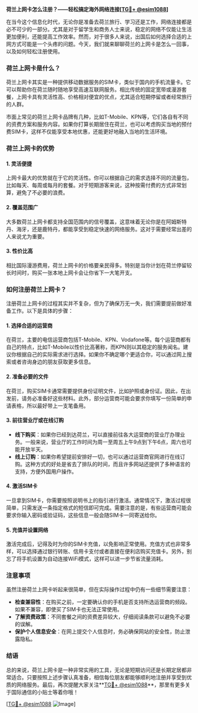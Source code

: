 **荷兰上网卡怎么注册？——轻松搞定海外网络连接[[TG💪+ @esim1088](https://t.me/s/esim1088)]**

在当今这个信息化时代，无论你是准备去荷兰旅行、学习还是工作，网络连接都是必不可少的一部分。尤其是对于留学生和商务人士来说，稳定的网络不仅能让生活更加便利，还能提高工作效率。然而，对于很多人来说，出国后如何选择合适的上网方式可能是一个头疼的问题。今天，我们就来聊聊荷兰的上网卡是怎么一回事，以及如何轻松注册使用。

### 荷兰上网卡是什么？

荷兰上网卡其实是一种提供移动数据服务的SIM卡，类似于国内的手机流量卡。它可以帮助你在荷兰随时随地享受高速互联网服务。相比传统的固定宽带或漫游套餐，上网卡具有灵活性高、价格相对便宜的优点，尤其适合短期停留或者经常旅行的人群。

市面上常见的荷兰上网卡品牌有几种，比如T-Mobile、KPN等，它们各自有不同的资费方案和服务内容。如果你打算长期居住在荷兰，也可以考虑购买当地的预付费SIM卡，这样不仅能享受本地优惠，还能更好地融入当地的生活环境。

### 荷兰上网卡的优势

#### 1. **灵活便捷**
   上网卡最大的优势就在于它的灵活性。你可以根据自己的需求选择不同的流量包，比如每天、每周或每月的套餐。对于短期游客来说，这种按需付费的方式非常划算，避免了不必要的浪费。

#### 2. **覆盖范围广**
   大多数荷兰上网卡都支持全国范围内的信号覆盖，这意味着无论你是在阿姆斯特丹、海牙，还是鹿特丹，都能享受到稳定快速的网络服务。这对于需要经常出差的人来说尤为重要。

#### 3. **性价比高**
   相比国际漫游费用，荷兰上网卡的价格要亲民得多。特别是当你计划在荷兰停留较长时间时，购买一张本地上网卡会让你省下一大笔开支。

### 如何注册荷兰上网卡？

注册荷兰上网卡的过程其实并不复杂，但为了确保万无一失，我们需要提前做好准备工作。以下是具体的步骤：

#### 1. **选择合适的运营商**
   在荷兰，主要的电信运营商包括T-Mobile、KPN、Vodafone等。每个运营商都有自己的特点，比如T-Mobile以性价比高著称，而KPN则以其稳定的服务闻名。建议你根据自己的实际需求进行选择。如果你不确定哪个更适合你，可以通过网上搜索或者咨询身边的朋友获取更多信息。

#### 2. **准备必要的文件**
   在荷兰，购买SIM卡通常需要提供身份证明文件，比如护照或身份证。因此，在出发前，请务必准备好这些材料。此外，部分运营商可能会要求你填写一份简单的申请表格，所以最好带上一支笔备用。

#### 3. **前往营业厅或在线订购**
   - **线下购买**：如果你已经到达荷兰，可以直接前往各大运营商的营业厅办理业务。一般来说，营业厅的工作时间为周一至周五上午9点到下午6点，周六也可能开放半天。
   - **线上订购**：如果你希望提前安排好一切，也可以通过运营商官网进行在线订购。这种方式的好处是省去了排队的时间，而且许多网站还提供了多种语言的支持，方便外国用户操作。

#### 4. **激活SIM卡**
   一旦拿到SIM卡，你需要按照说明书上的指引进行激活。通常情况下，激活过程很简单，只需发送一条指定格式的短信即可完成。需要注意的是，有些运营商可能会要求你输入密码或验证码，这些信息一般会随SIM卡一同寄送给你。

#### 5. **充值并设置网络**
   激活完成后，记得及时为你的SIM卡充值，以免影响正常使用。充值方式也非常多样，可以选择通过银行转账、信用卡支付或者直接在便利店购买充值卡。另外，别忘了将手机设置为自动连接WiFi模式，这样可以进一步节省流量消耗。

### 注意事项

虽然注册荷兰上网卡听起来很简单，但在实际操作过程中仍有一些细节需要注意：

- **检查兼容性**：在购买之前，一定要确认你的手机是否支持所选运营商的频段。如果不兼容，即使买了SIM卡也无法正常使用。
- **了解资费政策**：不同套餐之间的资费差异较大，仔细阅读条款可以避免不必要的误解。
- **保护个人信息安全**：在网上提交个人信息时，务必确保网站的安全性，防止泄露隐私。

### 结语

总的来说，荷兰上网卡是一种非常实用的工具，无论是短期访问还是长期定居都非常适合。只要按照上述步骤认真准备，相信每位朋友都能够顺利地注册并享受到优质的网络服务。最后，再次提醒大家关注**[TG💪+ @esim1088](https://t.me/s/esim1088)**，那里有更多关于国际通信的小贴士等着你哦！

[[TG💪+ @esim1088](https://t.me/s/esim1088) ![Image](https://i.postimg.cc/4NQfJmqS/Snipaste-2025-05-13-00-14-12.png)]
